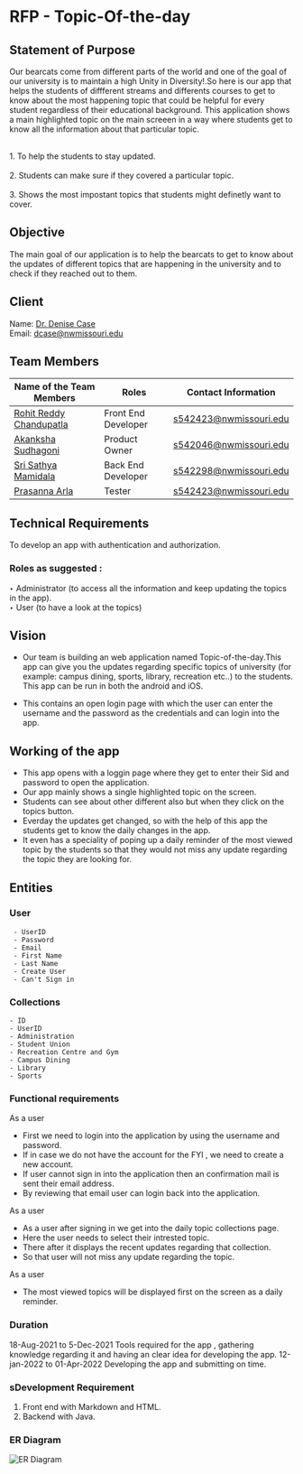 # RFP - Topic-Of-the-day 
## Statement of Purpose

<p>Our bearcats come from different parts of the world and one of the goal of our university is to maintain a high Unity in Diversity!.So here is our app that helps the students of diffferent streams and differents courses to get to know about the most happening topic that could be helpful for every student regardless of their educational background. This application shows a main highlighted topic on the main screeen in a way where students get to know all the information about that particular topic.
</p>
    <br>1. To help the students to stay updated.</br>
    <br>2. Students can make sure if they covered a particular topic.</br>
    <br>3. Shows the most impostant topics that students might definetly want to cover.</br>

 ## Objective 
<p>
The main goal of our application is to help the bearcats to get to  know about the updates of different topics that are happening in the university and to check  if they reached out to them.</p>

## Client
 Name: [Dr. Denise Case](https://github.com/denisecase)
 <br>Email: dcase@nwmissouri.edu</br>

## Team Members

 | Name of the Team Members | Roles | Contact Information | 
 | -------------------------|-------|---------------------|
 | [Rohit Reddy Chandupatla](https://github.com/Rohitreddz)  | Front End Developer  | s542423@nwmissouri.edu |
 | [Akanksha Sudhagoni](https://github.com/S542046) | Product Owner  | s542046@nwmissouri.edu |
 | [Sri Sathya Mamidala](https://github.com/S542046) | Back End Developer  | s542298@nwmissouri.edu |
 | [Prasanna Arla](https://github.com/S542046) | Tester | s542423@nwmissouri.edu |
 
## Technical Requirements
To develop an app with authentication and authorization. <br/>

### Roles as suggested :

‣ Administrator (to access all the information and keep updating the topics in the app).<br/>
‣ User (to have a look at the topics)<br/>


## Vision

* Our team is building an web application named Topic-of-the-day.This app can give you the updates regarding specific topics of university (for example: campus dining, sports, library, recreation etc..) to the students. This app can be run in both the android and iOS.  

* This contains an open login page with which the user can enter the  username and the password as the credentials  and can login into the app. 

## Working of the app

 * This app opens with a loggin page where they get to enter their Sid and password to open the application.
 *  Our app mainly shows a single highlighted topic on the screen.
 *  Students can see about other different also but when they click on the topics button. 
 * Everday the updates get changed, so with the help of this app the students get to know the daily changes in the app.
 * It even has a speciality of poping up a daily reminder of the most viewed topic by the students so that they would not miss any update regarding the topic they are looking for.

 ## Entities

 ### User
     - UserID
     - Password
     - Email 
     - First Name
     - Last Name
     - Create User
     - Can't Sign in 

  ### Collections
    - ID
    - UserID
    - Administration
    - Student Union
    - Recreation Centre and Gym 
    - Campus Dining 
    - Library
    - Sports
    
  ### Functional requirements 
   
   As a user
   * First we need to login into the application by using the username and password.
   * If in case we do not have the account for the FYI , we need to create a new account.
   * If user cannot sign in into the application then an confirmation mail is sent their email address.
   * By reviewing that email user can login back into the application.
   
   As a user
   * As a user after signing in we get into the daily topic collections page.
   * Here the user needs to select their intrested topic.
   * There after it displays the recent updates regarding that collection.
   *  So that user will not miss any update regarding the topic.
   
   As a user
   * The most viewed topics will be displayed first on the screen as a daily reminder.
  

  ###  Duration ###
  18-Aug-2021 to 5-Dec-2021 Tools required for the app , gathering knowledge regarding it and having an clear idea for developing the app.
  12-jan-2022 to 01-Apr-2022 Developing the app and submitting on time.

  ### sDevelopment Requirement ###
   1. Front end with Markdown and HTML.
   2. Backend with Java.


  ### ER Diagram
  ![ER Diagram](C:\Users\S542298\Documents\GitHub\Topic-of-the-Day\images)
